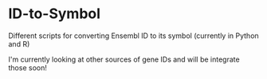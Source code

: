 # ID-to-Symbol
Different scripts for converting Ensembl ID to its symbol (currently in Python and R)

I'm currently looking at other sources of gene IDs and will be integrate those soon!
